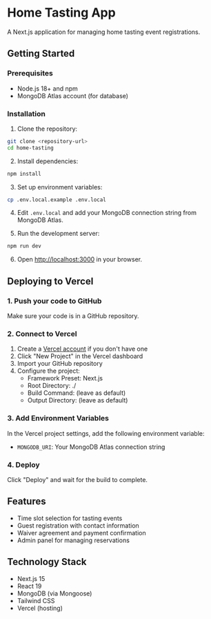 # Home Tasting App

A Next.js application for managing home tasting event registrations.

## Getting Started

### Prerequisites

- Node.js 18+ and npm
- MongoDB Atlas account (for database)

### Installation

1. Clone the repository:
```bash
git clone <repository-url>
cd home-tasting
```

2. Install dependencies:
```bash
npm install
```

3. Set up environment variables:
```bash
cp .env.local.example .env.local
```

4. Edit `.env.local` and add your MongoDB connection string from MongoDB Atlas.

5. Run the development server:
```bash
npm run dev
```

6. Open [http://localhost:3000](http://localhost:3000) in your browser.

## Deploying to Vercel

### 1. Push your code to GitHub

Make sure your code is in a GitHub repository.

### 2. Connect to Vercel

1. Create a [Vercel account](https://vercel.com/signup) if you don't have one
2. Click "New Project" in the Vercel dashboard
3. Import your GitHub repository
4. Configure the project:
   - Framework Preset: Next.js
   - Root Directory: ./
   - Build Command: (leave as default)
   - Output Directory: (leave as default)

### 3. Add Environment Variables

In the Vercel project settings, add the following environment variable:
- `MONGODB_URI`: Your MongoDB Atlas connection string

### 4. Deploy

Click "Deploy" and wait for the build to complete.

## Features

- Time slot selection for tasting events
- Guest registration with contact information
- Waiver agreement and payment confirmation
- Admin panel for managing reservations

## Technology Stack

- Next.js 15
- React 19
- MongoDB (via Mongoose)
- Tailwind CSS
- Vercel (hosting)
